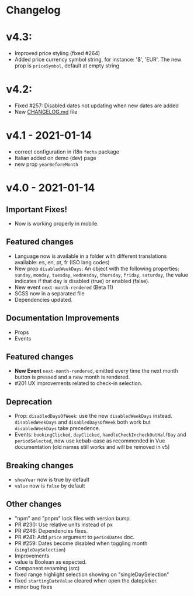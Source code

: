 # Changelog

# v4.3:
- Improved price styling (fixed #264)
- Added price currency symbol string, for instance: '$', 'EUR'. The new prop is `priceSymbol`, default at empty string
# v4.2:
- Fixed #257: Disabled dates not updating when new dates are added
- New [CHANGELOG.md](CHANGELOG.md) file

# v4.1 - 2021-01-14
- correct configuration in i18n `fecha` package
- Italian added on demo (dev) page
- new prop `yearBeforeMonth`

# v4.0 - 2021-01-14

## Important Fixes!
* Now is working properly in mobile.

## Featured changes
* Language now is available in a folder with different translations available: es, en, pt, fr (ISO lang codes)
* New prop `disabledWeekDays`: An object with the following properties: `sunday`, `monday`, `tuesday`, `wednesday`, `thursday`, `friday`, `saturday`, the value indicates if that day is disabled (true) or enabled (false).
* New event `next-month-rendered` (Beta 11)
* SCSS now in a separated file
* Dependencies updated.

## Documentation Improvements
* Props
* Events

## Featured changes
* **New Event** `next-month-rendered`, emitted every time the next month button is pressed and a new month is rendered.
* #201 UX improvements related to check-in selection.

## Deprecation
* Prop: `disabledDaysOfWeek`: use the new `disabledWeekDays` instead. `disabledWeekDays` and `disabledDaysOfWeek` both work but `disabledWeekDays` take precedence.
* Events: `bookingClicked`, `dayClicked`, `handleCheckIncheckOutHalfDay` and `periodSelected`,  now use kebab-case as recommended in Vue documentation (old names still works and will be removed in v5)

## Breaking changes
* `showYear` now is true by default
* `value`  now is `false` by default

## Other changes
* "npm" and "pnpm" lock files with version bump.
* PR #230: Use relative units instead of px
* PR #246: Dependencies fixes.
* PR #241: Add `price` argument to `periodDates` doc.
* PR #259: Dates become disabled when toggling month (`singleDaySelection`)
* Improvements
* value is Boolean as expected.
* Component renaming (src)
* fixed range highlight selection showing on "singleDaySelection"
* fixed `startingDateValue` cleared when open the datepicker.
* minor bug fixes

